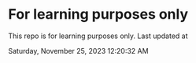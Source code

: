 # For learning purposes only
This repo is for learning purposes only.
Last updated at

Saturday, November 25, 2023 12:20:32 AM

